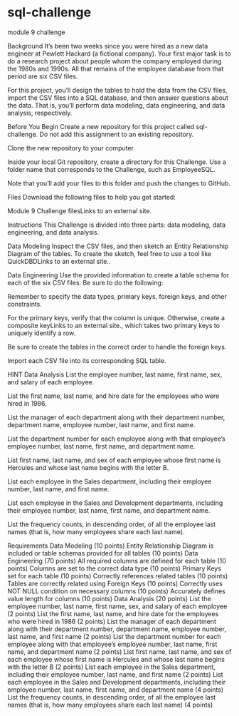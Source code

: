 # sql-challenge
module 9 challenge

Background
It’s been two weeks since you were hired as a new data engineer at Pewlett Hackard (a fictional company). Your first major task is to do a research project about people whom the company employed during the 1980s and 1990s. All that remains of the employee database from that period are six CSV files.

For this project, you’ll design the tables to hold the data from the CSV files, import the CSV files into a SQL database, and then answer questions about the data. That is, you’ll perform data modeling, data engineering, and data analysis, respectively.

Before You Begin
Create a new repository for this project called sql-challenge. Do not add this assignment to an existing repository.

Clone the new repository to your computer.

Inside your local Git repository, create a directory for this Challenge. Use a folder name that corresponds to the Challenge, such as EmployeeSQL.

Note that you’ll add your files to this folder and push the changes to GitHub.

Files
Download the following files to help you get started:

Module 9 Challenge filesLinks to an external site.

Instructions
This Challenge is divided into three parts: data modeling, data engineering, and data analysis.

Data Modeling
Inspect the CSV files, and then sketch an Entity Relationship Diagram of the tables. To create the sketch, feel free to use a tool like QuickDBDLinks to an external site..

Data Engineering
Use the provided information to create a table schema for each of the six CSV files. Be sure to do the following:

Remember to specify the data types, primary keys, foreign keys, and other constraints.

For the primary keys, verify that the column is unique. Otherwise, create a composite keyLinks to an external site., which takes two primary keys to uniquely identify a row.

Be sure to create the tables in the correct order to handle the foreign keys.

Import each CSV file into its corresponding SQL table.

HINT
Data Analysis
List the employee number, last name, first name, sex, and salary of each employee.

List the first name, last name, and hire date for the employees who were hired in 1986.

List the manager of each department along with their department number, department name, employee number, last name, and first name.

List the department number for each employee along with that employee’s employee number, last name, first name, and department name.

List first name, last name, and sex of each employee whose first name is Hercules and whose last name begins with the letter B.

List each employee in the Sales department, including their employee number, last name, and first name.

List each employee in the Sales and Development departments, including their employee number, last name, first name, and department name.

List the frequency counts, in descending order, of all the employee last names (that is, how many employees share each last name).

Requirements
Data Modeling (10 points)
Entity Relationship Diagram is included or table schemas provided for all tables (10 points)
Data Engineering (70 points)
All required columns are defined for each table (10 points)
Columns are set to the correct data type (10 points)
Primary Keys set for each table (10 points)
Correctly references related tables (10 points)
Tables are correctly related using Foreign Keys (10 points)
Correctly uses NOT NULL condition on necessary columns (10 points)
Accurately defines value length for columns (10 points)
Data Analysis (20 points)
List the employee number, last name, first name, sex, and salary of each employee (2 points)
List the first name, last name, and hire date for the employees who were hired in 1986 (2 points)
List the manager of each department along with their department number, department name, employee number, last name, and first name (2 points)
List the department number for each employee along with that employee’s employee number, last name, first name, and department name (2 points)
List first name, last name, and sex of each employee whose first name is Hercules and whose last name begins with the letter B (2 points)
List each employee in the Sales department, including their employee number, last name, and first name (2 points)
List each employee in the Sales and Development departments, including their employee number, last name, first name, and department name (4 points)
List the frequency counts, in descending order, of all the employee last names (that is, how many employees share each last name) (4 points)
